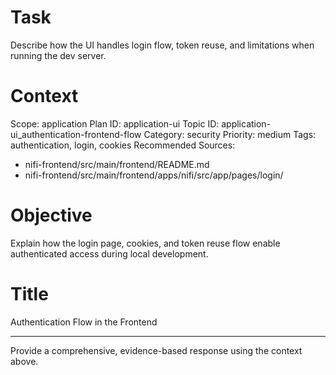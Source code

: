 # Task
Describe how the UI handles login flow, token reuse, and limitations when running the dev server.

# Context
Scope: application
Plan ID: application-ui
Topic ID: application-ui_authentication-frontend-flow
Category: security
Priority: medium
Tags: authentication, login, cookies
Recommended Sources:
- nifi-frontend/src/main/frontend/README.md
- nifi-frontend/src/main/frontend/apps/nifi/src/app/pages/login/

# Objective
Explain how the login page, cookies, and token reuse flow enable authenticated access during local development.

# Title
Authentication Flow in the Frontend

---

Provide a comprehensive, evidence-based response using the context above.

